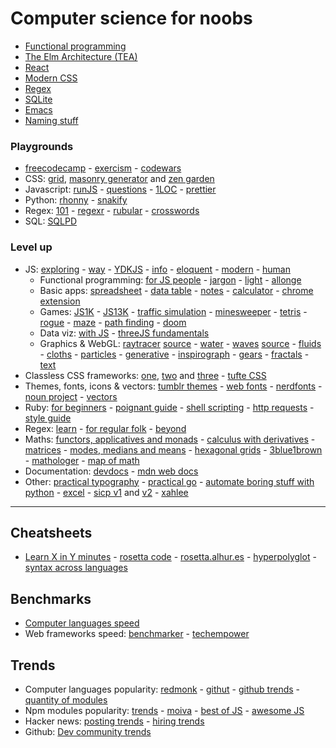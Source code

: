 # Computer science for noobs

- [Functional programming](https://www.lihaoyi.com/post/WhatsFunctionalProgrammingAllAbout.html)
- [The Elm Architecture (TEA)](https://medium.com/@l.mugnaini/the-elm-architecture-tea-animation-3efc555e8faf)
- [React](https://learnreact.design/posts/what-is-react)
- [Modern CSS](https://medium.com/actualize-network/modern-css-explained-for-dinosaurs-5226febe3525)
- [Regex](https://www.janmeppe.com/blog/regex-for-noobs/)
- [SQLite](https://tech.marksblogg.com/sqlite3-tutorial-and-guide.html)
- [Emacs](https://learnxinyminutes.com/docs/emacs/)
- [Naming stuff](https://leanpub.com/elementsofclojure/read_sample)

### Playgrounds

- [freecodecamp](https://www.freecodecamp.org/) - [exercism](https://exercism.io/) - [codewars](https://www.codewars.com/)
- CSS: [grid](https://grid.layoutit.com/), [masonry generator](https://w3bits.com/tools/masonry-generator/) and [zen garden](http://www.csszengarden.com/
)
- Javascript: [runJS](https://runjs.app/) - [questions](https://github.com/lydiahallie/javascript-questions) - [1LOC](https://1loc.dev/) - [prettier](https://prettier.io/playground/)
- Python: [rhonny](https://thonny.org/) - [snakify](https://snakify.org/pt/)
- Regex: [101](https://regex101.com) - [regexr](https://regexr.com/) - [rubular](https://rubular.com/) - [crosswords](http://regexcrossword.com)
- SQL: [SQLPD](https://sqlpd.com/)

### Level up

- JS: [exploring](https://exploringjs.com/) - [way](https://github.com/thejsway/thejsway) - [YDKJS](https://github.com/getify/You-Dont-Know-JS) - [info](https://javascript.info/) - [eloquent](https://eloquentjavascript.net/) - [modern](https://mbeaudru.github.io/modern-js-cheatsheet/) - [human](https://read.humanjavascript.com/)
	- Functional programming: [for JS people](https://medium.com/@chetcorcos/functional-programming-for-javascript-people-1915d8775504) - [jargon](https://github.com/hemanth/functional-programming-jargon) - [light](https://github.com/getify/Functional-Light-JS) - [allonge](https://leanpub.com/javascriptallongesix/read)
	- Basic apps: [spreadsheet](https://jsfiddle.net/ondras/o3tzx1px) - [data table](https://github.com/piecioshka/simple-data-table) - [notes](https://github.com/tmm/notational) - [calculator](https://insect.sh/) - [chrome extension](https://github.com/abhiomkar/good-quotes)
	- Games: [JS1K](https://js1k.com) - [JS13K](https://js13kgames.com) - [traffic simulation](https://traffic-simulation.de) - [minesweeper](http://xem.github.io/MiniSweeper/) - [tetris](http://binaryify.github.io/vue-tetris) - [rogue](https://nluqo.github.io/broughlike-tutorial) - [maze](https://observablehq.com/@mbostock/best-first-search) - [path finding](http://qiao.github.io/PathFinding.js/visual) - [doom](https://www.playfuljs.com/a-first-person-engine-in-265-lines/)
	- Data viz: [with JS](https://jsdatav.is/intro.html) - [threeJS fundamentals](https://threejsfundamentals.org/)
	- Graphics & WebGL: [raytracer](https://www.gabrielgambetta.com/tiny-raytracer.html) [source](https://jsfiddle.net/vz5aZ/2) - [water](http://madebyevan.com/webgl-water/) - [waves](https://david.li/waves) [source](https://jsfiddle.net/zyAzg) - [fluids](https://paveldogreat.github.io/WebGL-Fluid-Simulation) - [cloths](https://aatishb.com/drape/) - [particles](https://minimal.be/lab/fluGL/) - [generative](http://weavesilk.com/?ika/) - [inspirograph](https://nathanfriend.io/inspirograph/) - [gears](https://brm.io/gears/) - [fractals](http://js1k.com/2016-elemental/demo/2552) - [text](https://tholman.com/texter/)
- Classless CSS frameworks: [one](https://dohliam.github.io/dropin-minimal-css), [two](https://andybrewer.github.io/mvp/) and [three](https://watercss.kognise.dev/) - [tufte CSS](https://edwardtufte.github.io/tufte-css)
- Themes, fonts, icons & vectors: [tumblr themes](https://www.tumblr.com/themes) - [web fonts](https://beautifulwebtype.com) - [nerdfonts](https://www.nerdfonts.com/) - [noun project](https://thenounproject.com/) - [vectors](https://www.humaaans.com/)
- Ruby: [for beginners](http://ruby-for-beginners.rubymonstas.org/index.html) - [poignant guide](http://poignant.guide) - [shell scripting](https://www.devdungeon.com/content/enhanced-shell-scripting-ruby) - [http requests](https://www.twilio.com/blog/5-ways-make-http-requests-ruby) - [style guide](https://rubystyle.guide/)
- Regex: [learn](https://github.com/ziishaned/learn-regex) - [for regular folk](https://refrf.shreyasminocha.me/) - [beyond](https://github.com/VerbalExpressions)
- Maths: [functors, applicatives and monads](https://adit.io/posts/2013-04-17-functors,_applicatives,_and_monads_in_pictures.html) - [calculus with derivatives](https://adit.io/posts/2018-02-18-Introduction-To-Calculus-With-Derivatives.html) - [matrices](https://www.dhruvonmath.com/2018/12/31/matrices/) - [modes, medians and means](http://www.johnmyleswhite.com/notebook/2013/03/22/modes-medians-and-means-an-unifying-perspective/) - [hexagonal grids](https://www.redblobgames.com/grids/hexagons/) - [3blue1brown](https://www.youtube.com/c/3blue1brown/videos) - [mathologer](https://www.youtube.com/c/Mathologer/videos) - [map of math](https://www.youtube.com/watch?v=OmJ-4B-mS-Y)
- Documentation: [devdocs](https://devdocs.io/) - [mdn web docs](https://developer.mozilla.org/en-US/)
- Other: [practical typography](https://practicaltypography.com) - [practical go](https://www.practical-go-lessons.com/) - [automate boring stuff with python](https://automatetheboringstuff.com) - [excel](https://www.youtube.com/watch?v=0nbkaYsR94c) - [sicp v1](https://github.com/sarabander/sicp) and [v2](https://github.com/ldct/isicp) - [xahlee](http://xahlee.info/comp/comp_lang_tutorials_index.html)

---

## Cheatsheets

- [Learn X in Y minutes](https://learnxinyminutes.com) - [rosetta code](http://rosettacode.org/wiki/Rosetta_Code) - [rosetta.alhur.es](https://rosetta.alhur.es) - [hyperpolyglot](http://hyperpolyglot.org) - [syntax across languages](http://rigaux.org/language-study/syntax-across-languages.html)

## Benchmarks

- [Computer languages speed](https://benchmarksgame-team.pages.debian.net/benchmarksgame/)
- Web frameworks speed: [benchmarker](https://github.com/the-benchmarker/web-frameworks) - [techempower](https://www.techempower.com/benchmarks/)

## Trends

- Computer languages popularity: [redmonk](https://redmonk.com/sogrady/2020/07/27/language-rankings-6-20/) - [githut](https://madnight.github.io/githut) - [github trends](https://insights.stackoverflow.com/trends) - [quantity of modules](http://www.modulecounts.com/)
- Npm modules popularity: [trends](https://www.npmtrends.com/) - [moiva](https://moiva.io) - [best of JS](https://bestofjs.org) - [awesome JS](https://github.com/sorrycc/awesome-javascript)
- Hacker news: [posting trends](https://toddwschneider.com/dashboards/hacker-news-trends) - [hiring trends](https://www.hntrends.com/)
- Github: [Dev community trends](https://octoverse.github.com)